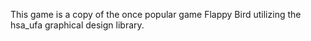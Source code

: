 This game is a copy of the once popular game Flappy Bird utilizing the hsa_ufa graphical design library.
